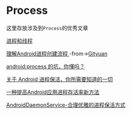 # Process

这里存放涉及到`Process`的优秀文章  



[进程和线程](http://developer.android.com/intl/zh-cn/guide/components/processes-and-threads.html)  

[理解Android进程创建流程
](http://gityuan.com/2016/03/26/app-process-create/) -from->[Gityuan](http://gityuan.com/)  


[android:process 的坑，你懂吗？](http://www.rogerblog.cn/2016/03/17/android-proess/)

[关于 Android 进程保活，你所需要知道的一切
](http://www.jianshu.com/p/63aafe3c12af?hmsr=toutiao.io&utm_medium=toutiao.io&utm_source=toutiao.io)  


[一种提高Android应用进程存活率新方法](http://skyseraph.com/2016/06/19/Android/%E4%B8%80%E7%A7%8D%E6%8F%90%E9%AB%98Android%E5%BA%94%E7%94%A8%E8%BF%9B%E7%A8%8B%E5%AD%98%E6%B4%BB%E7%8E%87%E6%96%B0%E6%96%B9%E6%B3%95/)  

[AndroidDaemonService-合理优雅的进程保活方式](https://github.com/D-clock/AndroidDaemonService)
